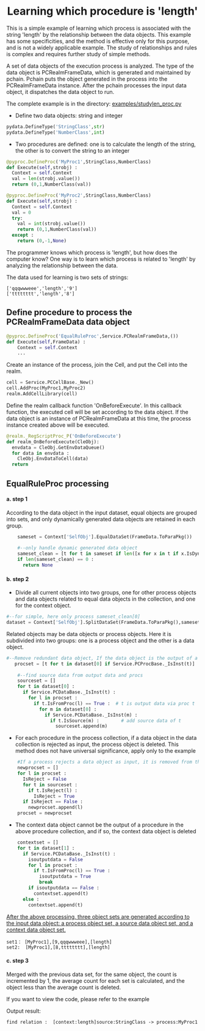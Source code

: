 <h1 align="center">Learning which procedure is 'length'</h1>

This is a simple example of learning which process is associated with the string 'length' by the relationship between the data objects. This example has some specificities, and the method is effective only for this purpose, and is not a widely applicable example. The study of relationships and rules is complex and requires further study of simple methods. 

A set of data objects of the execution process is analyzed. The type of the data object is PCRealmFrameData, which is generated and maintained by pchain. Pchain puts the object generated in the process into the PCRealmFrameData instance. After the pchain processes the input data object, it dispatches the data object to run.

The complete example is in the directory: [examples/studylen_proc.py](../examples/studylen_proc.py)

* Define two data objects: string and integer

```python
pydata.DefineType('StringClass',str)
pydata.DefineType('NumberClass',int)
```

* Two procedures are defined: one is to calculate the length of the string, the other is to convert the string to an integer

```python
@pyproc.DefineProc('MyProc1',StringClass,NumberClass)
def Execute(self,strobj) :
  Context = self.Context
  val = len(strobj.value())
  return (0,1,NumberClass(val))

@pyproc.DefineProc('MyProc2',StringClass,NumberClass)
def Execute(self,strobj) :
  Context = self.Context
  val = 0
  try:
    val = int(strobj.value())
    return (0,1,NumberClass(val))
  except :
    return (0,-1,None)
```

The programmer knows which process is 'length', but how does the computer know? One way is to learn which process is related to 'length' by analyzing the relationship between the data.

The data used for learning is two sets of strings:

```
['qqqwwweee','length','9']
['tttttttt','length','8']
```

Define procedure to process the PCRealmFrameData data object
------

```python
@pyproc.DefineProc('EqualRuleProc',Service.PCRealmFrameData,())
def Execute(self,FrameData) :
    Context = self.Context
    ...
```

Create an instance of the process, join the Cell, and put the Cell into the realm.

```python
cell = Service.PCCellBase._New()
cell.AddProc(MyProc1,MyProc2)
realm.AddCellLibrary(cell)
```

Define the realm callback function 'OnBeforeExecute'. In this callback function, the executed cell will be set according to the data object. If the data object is an instance of PCRealmFrameData at this time, the process instance created above will be executed.

```python
@realm._RegScriptProc_P('OnBeforeExecute')
def realm_OnBeforeExecute(CleObj):
  envdata = CleObj.GetEnvDataQueue()
  for data in envdata :  
    CleObj.EnvDataToCell(data)
  return  
```  

EqualRuleProc processing
------

#### a. step 1

According to the data object in the input dataset, equal objects are grouped into sets, and only dynamically generated data objects are retained in each group.

```python
    sameset = Context['SelfObj'].EqualDataSet(FrameData.ToParaPkg())
    
    #--only handle dynamic generated data object
    sameset_clean = [t for t in sameset if len([x for x in t if x.IsDynamic()]) >= 2]
    if len(sameset_clean) == 0 :
      return None      
```      

#### b. step 2


* Divide all current objects into two groups, one for other process objects and data objects related to equal data objects in the collection, and one for the context object.

```python
#--for simple, here only process sameset_clean[0]
dataset = Context['SelfObj'].SplitDataSet(FrameData.ToParaPkg(),sameset_clean[0], True) 
```    

Related objects may be data objects or process objects. Here it is subdivided into two groups: one is a process object and the other is a data object.

```python
#--Remove redundant data object, If the data object is the output of a process object, the data object is redundant, and the data object is removed
   procset = [t for t in dataset[0] if Service.PCProcBase._IsInst(t)]
        
    #--find source data from output data and procs
    sourceset = []
    for t in dataset[0] :
      if Service.PCDataBase._IsInst(t) :
        for l in procset :
          if t.IsFromProc(l) == True :  # t is output data via proc t
            for m in dataset[0] :
              if Service.PCDataBase._IsInst(m) :
                if t.IsSource(m) :        # add source data of t
                  sourceset.append(m)
```

* For each procedure in the process collection, if a data object in the data collection is rejected as input, the process object is deleted. This method does not have universal significance, apply only to the example

```python
    #If a process rejects a data object as input, it is removed from the process group
    newprocset = []    
    for l in procset :
      IsReject = False
      for t in sourceset :
        if t.IsReject(l) :
          IsReject = True
      if IsReject == False :
        newprocset.append(l)
    procset = newprocset
```    

* The context data object cannot be the output of a procedure in the above procedure collection, and if so, the context data object is deleted

```python
    contextset = []
    for t in dataset[1] :
      if Service.PCDataBase._IsInst(t) :
        isoutputdata = False      
        for l in procset :          
          if t.IsFromProc(l) == True :
            isoutputdata = True
            break
        if isoutputdata == False :
          contextset.append(t)
      else :
        contextset.append(t) 
```        

[After the above processing, three object sets are generated according to the input data object: a process object set, a source data object set, and a context data object set.](#)

```
set1： [MyProc1],[9,qqqwwweee],[length]
set2:  [MyProc1],[8,tttttttt],[length]
```

#### c. step 3

Merged with the previous data set, for the same object, the count is incremented by 1, the average count for each set is calculated, and the object less than the average count is deleted.

If you want to view the code, please refer to the example

Output result:

```
find relation :  [context:length]source:StringClass -> process:MyProc1
```






